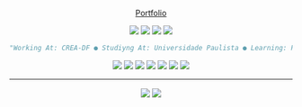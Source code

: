 

<p align="center"><a href="https://ka-konata.github.io">Portfolio</a></p>

<p align="center">
  <img src="https://img.shields.io/badge/-Python-%23a5d6ff?style=flat-square&logo=python&logoColor=000000">
  <img src="https://img.shields.io/badge/-PHP-%23a5d6ff?style=flat-square&logo=php&logoColor=000000">
  <img src="https://img.shields.io/badge/-C%23-%23a5d6ff?style=flat-square&logo=csharp&logoColor=000000">
  <img src="https://img.shields.io/badge/-JavaScript-%23a5d6ff?style=flat-square&logo=javascript&logoColor=000000">
</p>


```python
"Working At: CREA-DF ● Studiyng At: Universidade Paulista ● Learning: PHP, Laravel"
```

<p align="center">
  <img src="https://img.shields.io/badge/-Django-%23a5d6ff?style=flat-square&logo=django&logoColor=000000">
  <img src="https://img.shields.io/badge/-Laravel-%23a5d6ff?style=flat-square&logo=laravel&logoColor=000000">
  <img src="https://img.shields.io/badge/-.Net Core-%23a5d6ff?style=flat-square&logo=dotnet&logoColor=000000">
  <img src="https://img.shields.io/badge/-MySQL-%23a5d6ff?style=flat-square&logo=mysql&logoColor=000000">
  <img src="https://img.shields.io/badge/-Selenium-%23a5d6ff?style=flat-square&logo=selenium&logoColor=000000">
  <img src="https://img.shields.io/badge/-HTML-%23a5d6ff?style=flat-square&logo=html5&logoColor=000000">
  <img src="https://img.shields.io/badge/-CSS-%23a5d6ff?style=flat-square&logo=css3&logoColor=000000">
</p>

---

<p align="center">
  <img align="center" src="https://github-readme-stats.vercel.app/api?username=Ka-Konata&show_icons=true&bg_color=a5d6ff&title_color=000&text_color=000&hide_border=true">
  <img align="center" src="https://github-readme-stats.vercel.app/api/top-langs/?username=Ka-Konata&layout=compact&bg_color=a5d6ff&title_color=000&text_color=000&hide_border=true">
</p>
